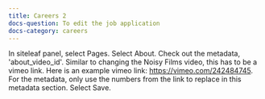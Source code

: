 ```yaml
---
title: Careers 2
docs-question: To edit the job application
docs-category: careers
---
```


In siteleaf panel, select Pages.  Select About. Check out the metadata, 'about_video_id'.  Similar to changing the Noisy Films video, this has to be a vimeo link.  Here is an example vimeo link: https://vimeo.com/242484745.  For the metadata, only use the numbers from the link to replace in this metadata section. Select Save.
